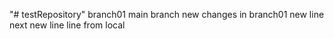 "# testRepository" 
branch01
main branch
new changes in branch01
new line
next new line
line from local
